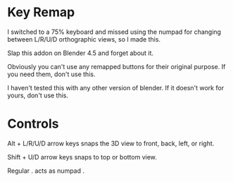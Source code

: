 # Key Remap
I switched to a 75% keyboard and missed using the numpad for changing between L/R/U/D orthographic views, so I made this.  

Slap this addon on Blender 4.5 and forget about it.  

Obviously you can't use any remapped buttons for their original purpose. If you need them, don't use this.  

I haven't tested this with any other version of blender. If it doesn't work for yours, don't use this.  

# Controls
Alt + L/R/U/D arrow keys snaps the 3D view to front, back, left, or right.  

Shift + U/D arrow keys snaps to top or bottom view.  

Regular . acts as numpad .
